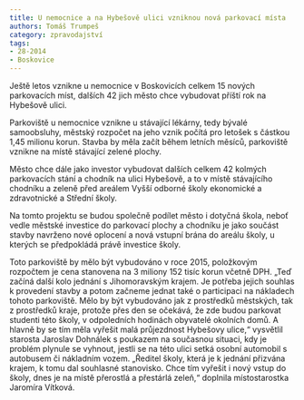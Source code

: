 ```yaml
---
title: U nemocnice a na Hybešově ulici vzniknou nová parkovací místa
authors: Tomáš Trumpeš
category: zpravodajství
tags: 
- 28-2014
- Boskovice
---
```

Ještě letos vznikne u nemocnice v Boskovicích celkem 15 nových parkovacích míst, dalších 42 jich město chce vybudovat příští rok na Hybešově ulici.

Parkoviště u nemocnice vznikne u stávající lékárny, tedy bývalé samoobsluhy, městský rozpočet na jeho vznik počítá pro letošek s částkou 1,45 milionu korun. Stavba by měla začít během letních měsíců, parkoviště vznikne na místě stávající zelené plochy.

Město chce dále jako investor vybudovat dalších celkem 42 kolmých parkovacích stání a chodník na ulici Hybešově, a to v místě stávajícího chodníku a zeleně před areálem Vyšší odborné školy ekonomické a zdravotnické a Střední školy. 

Na tomto projektu se budou společně podílet město i dotyčná škola, neboť vedle městské investice do parkovací plochy a chodníku je jako součást stavby navrženo nové oplocení a nová vstupní brána do areálu školy, u kterých se předpokládá právě investice školy. 

Toto parkoviště by mělo být vybudováno v roce 2015, položkovým rozpočtem je cena stanovena na 3 miliony 152 tisíc korun včetně DPH. „Teď začíná další kolo jednání s Jihomoravským krajem. Je potřeba jejich souhlas k provedení stavby a potom začneme jednat také o participaci na nákladech tohoto parkoviště. Mělo by být vybudováno jak z prostředků městských, tak z prostředků kraje, protože přes den se očekává, že zde budou parkovat studenti této školy, v odpoledních hodinách obyvatelé okolních domů. A hlavně by se tím měla vyřešit malá průjezdnost Hybešovy ulice,“ vysvětlil starosta Jaroslav Dohnálek s poukazem na současnou situaci, kdy je problém plynule se vyhnout, jestli se na této ulici setká osobní automobil s autobusem či nákladním vozem. „Ředitel školy, která je k jednání přizvána krajem, k tomu dal souhlasné stanovisko. Chce tím vyřešit i nový vstup do školy, dnes je na místě přerostlá a přestárlá zeleň,“ doplnila místostarostka Jaromíra Vítková.

